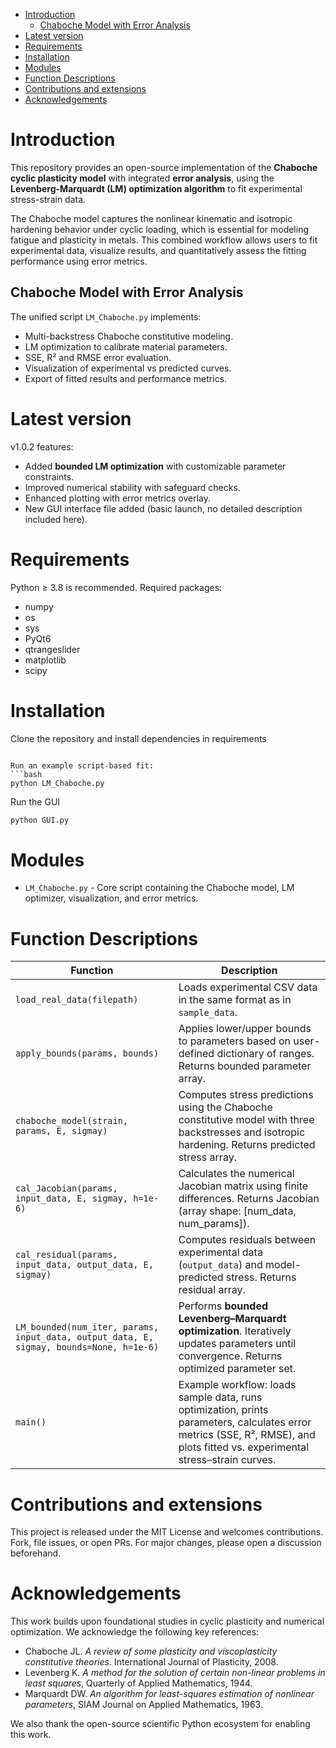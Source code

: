 - [Introduction](#introduction)
  * [Chaboche Model with Error Analysis](#chaboche-model-with-error-analysis)
- [Latest version](#latest-version)
- [Requirements](#requirements)
- [Installation](#installation)
- [Modules](#modules)
- [Function Descriptions](#function-descriptions)
- [Contributions and extensions](#contributions-and-extensions)
- [Acknowledgements](#acknowledgements)

# Introduction
This repository provides an open-source implementation of the **Chaboche cyclic plasticity model** with integrated **error analysis**, using the **Levenberg-Marquardt (LM) optimization algorithm** to fit experimental stress-strain data. 

The Chaboche model captures the nonlinear kinematic and isotropic hardening behavior under cyclic loading, which is essential for modeling fatigue and plasticity in metals. This combined workflow allows users to fit experimental data, visualize results, and quantitatively assess the fitting performance using error metrics.

## Chaboche Model with Error Analysis
The unified script `LM_Chaboche.py` implements:
* Multi-backstress Chaboche constitutive modeling.
* LM optimization to calibrate material parameters.
* SSE, R² and RMSE error evaluation.
* Visualization of experimental vs predicted curves.
* Export of fitted results and performance metrics.

# Latest version
v1.0.2 features:
* Added **bounded LM optimization** with customizable parameter constraints.
* Improved numerical stability with safeguard checks.
* Enhanced plotting with error metrics overlay.
* New GUI interface file added (basic launch, no detailed description included here).

# Requirements
Python ≥ 3.8 is recommended. Required packages:
* numpy
* os
* sys
* PyQt6
* qtrangeslider
* matplotlib
* scipy

# Installation
Clone the repository and install dependencies in requirements
```

Run an example script-based fit:
```bash
python LM_Chaboche.py
```

Run the GUI
```bash
python GUI.py
```


# Modules
* `LM_Chaboche.py` - Core script containing the Chaboche model, LM optimizer, visualization, and error metrics.

# Function Descriptions

Function | Description
---  |---
`load_real_data(filepath)` | Loads experimental CSV data in the same format as in `sample_data`. 
`apply_bounds(params, bounds)` | Applies lower/upper bounds to parameters based on user-defined dictionary of ranges. Returns bounded parameter array.
`chaboche_model(strain, params, E, sigmay)` | Computes stress predictions using the Chaboche constitutive model with three backstresses and isotropic hardening. Returns predicted stress array.
`cal_Jacobian(params, input_data, E, sigmay, h=1e-6)` | Calculates the numerical Jacobian matrix using finite differences. Returns Jacobian (array shape: [num_data, num_params]).
`cal_residual(params, input_data, output_data, E, sigmay)` | Computes residuals between experimental data (`output_data`) and model-predicted stress. Returns residual array.
`LM_bounded(num_iter, params, input_data, output_data, E, sigmay, bounds=None, h=1e-6)` | Performs **bounded Levenberg–Marquardt optimization**. Iteratively updates parameters until convergence. Returns optimized parameter set.
`main()` | Example workflow: loads sample data, runs optimization, prints parameters, calculates error metrics (SSE, R², RMSE), and plots fitted vs. experimental stress–strain curves.


# Contributions and extensions
This project is released under the MIT License and welcomes contributions. Fork, file issues, or open PRs. For major changes, please open a discussion beforehand.

# Acknowledgements
This work builds upon foundational studies in cyclic plasticity and numerical optimization. We acknowledge the following key references:

- Chaboche JL. *A review of some plasticity and viscoplasticity constitutive theories*. International Journal of Plasticity, 2008.
- Levenberg K. *A method for the solution of certain non-linear problems in least squares*, Quarterly of Applied Mathematics, 1944.
- Marquardt DW. *An algorithm for least-squares estimation of nonlinear parameters*, SIAM Journal on Applied Mathematics, 1963.

We also thank the open-source scientific Python ecosystem for enabling this work.
